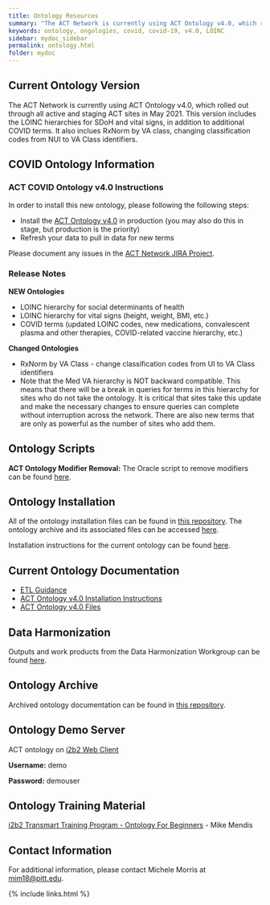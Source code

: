 ```yaml
---
title: Ontology Resources
summary: "The ACT Network is currently using ACT Ontology v4.0, which rolled out to all active ACT sites in May of 2021."
keywords: ontology, ongologies, covid, covid-19, v4.0, LOINC
sidebar: mydoc_sidebar
permalink: ontology.html
folder: mydoc
---
```


## Current Ontology Version
The ACT Network is currently using ACT Ontology v4.0, which rolled out through all active and staging ACT sites in May 2021. This version includes the LOINC hierarchies for SDoH and vital signs, in addition to additional COVID terms. It also inclues RxNorm by VA class, changing classification codes from NUI to VA Class identifiers. 

## COVID Ontology Information

### ACT COVID Ontology v4.0  Instructions
In order to install this new ontology, please following the following steps:
*	Install the [ACT Ontology v4.0](https://app.box.com/s/kq4opwfbl4nphrf2n9msjo96loap56qt) in production (you may also do this in stage, but production is the priority)
*	Refresh your data to pull in data for new terms 

Please document any issues in the [ACT Network JIRA Project](https://actnetwork.atlassian.net/projects/ACT/summary).

### **Release Notes**
**NEW Ontologies**
* LOINC hierarchy for social determinants of health
* LOINC hierarchy for vital signs (height, weight, BMI, etc.)
* COVID terms (updated LOINC codes, new medications, convalescent plasma and other therapies, COVID-related vaccine hierarchy, etc.) 

**Changed Ontologies**
* RxNorm by VA Class - change classification codes from UI to VA Class identifiers
* Note that the Med VA hierarchy is NOT backward compatible. This means that there will be a break in queries for terms in this hierarchy for sites who do not take the ontology. It is critical that sites take this update and make the necessary changes to ensure queries can complete without interruption across the network. There are also new terms that are only as powerful as the number of sites who add them. 

## Ontology Scripts
**ACT Ontology Modifier Removal:** The Oracle script to remove modifiers can be found [here](https://pitt.box.com/s/zqnavsqx9j01dl2xtue9zsv4es43bh4a).

## Ontology Installation 
All of the ontology installation files can be found in [this repository](https://pitt.box.com/s/qoj5afssw4oz3v27ipmfidhitmgya9nt). The ontology archive and its associated files can be accessed [here](https://pitt.box.com/s/puou2vkwy371gv2mfypadjplymb14gvd).

Installation instructions for the current ontology can be found [here](https://app.box.com/s/kq4opwfbl4nphrf2n9msjo96loap56qt).

## Current Ontology Documentation
* [ETL Guidance](https://docs.google.com/document/d/1sdMsWHUfXMpymO7SHovr0KnDyGLQ9xCUMrz-dWJ_wB4/edit?usp=sharing)
* [ACT Ontology v4.0 Installation Instructions](https://docs.google.com/document/d/1qCfPRdzkCTJZKXYmSIagY63XZGVnz8Py2HJxPOZtJSs/edit) 
* [ACT Ontology v4.0 Files](https://github.com/dbmi-pitt/ACT-Network/tree/master/ontology/ACTOntologyV4.0)

## Data Harmonization
Outputs and work products from the Data Harmonization Workgroup can be found [here](/ACT-Network/data_harmonization.html).

## Ontology Archive
Archived ontology documentation can be found in [this repository](https://pitt.box.com/s/puou2vkwy371gv2mfypadjplymb14gvd).

## Ontology Demo Server
ACT ontology on [i2b2 Web Client ](http://dbmi-ncats-test01.dbmi.pitt.edu/webclient/)

**Username:** demo 

**Password:** demouser 

## Ontology Training Material
[i2b2 Transmart Training Program - Ontology For Beginners](https://www.youtube.com/watch?v=0gF2yt1NBls&feature=youtu.be) - Mike Mendis

## Contact Information
For additional information, please contact Michele Morris at <mim18@pitt.edu>.


{% include links.html %}
